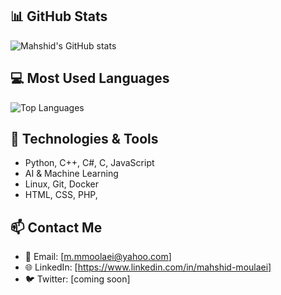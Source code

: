 
## 📊 GitHub Stats
![Mahshid's GitHub stats](https://github-readme-stats.vercel.app/api?username=mahshid1378&show_icons=true&theme=radical)

## 💻 Most Used Languages
![Top Languages](https://github-readme-stats.vercel.app/api/top-langs/?username=mahshid1378&layout=compact&theme=radical)

## 🚀 Technologies & Tools
- Python, C++, C#, C, JavaScript
- AI & Machine Learning
- Linux, Git, Docker
- HTML, CSS, PHP,

## 📫 Contact Me
- 📧 Email: [m.mmoolaei@yahoo.com]
- 🌐 LinkedIn: [https://www.linkedin.com/in/mahshid-moulaei]
- 🐦 Twitter: [coming soon]
